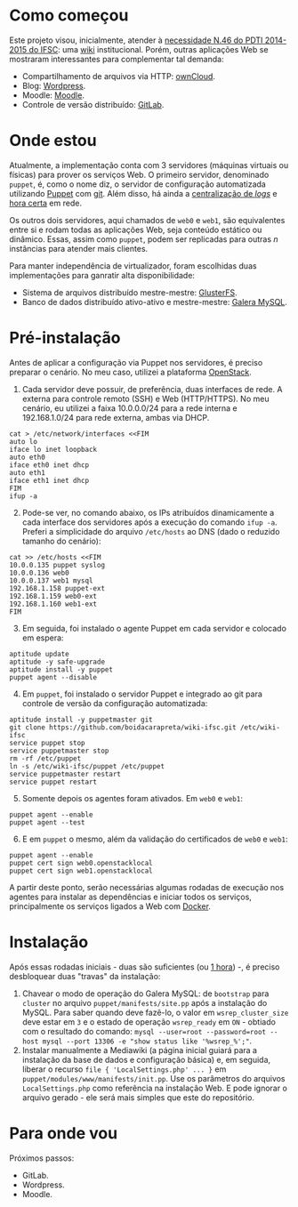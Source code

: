 # Como começou
Este projeto visou, inicialmente, atender à [necessidade N.46 do PDTI 2014-2015 do IFSC](http://dtic.ifsc.edu.br/files/pdti-2014-2015-versao-1.pdf): uma [wiki](http://www.mediawiki.org/wiki/MediaWiki) institucional. Porém, outras aplicações Web se mostraram interessantes para complementar tal demanda:

* Compartilhamento de arquivos via HTTP: [ownCloud](https://owncloud.org).
* Blog: [Wordpress](https://wordpress.org).
* Moodle: [Moodle](https://moodle.org).
* Controle de versão distribuído: [GitLab](https://about.gitlab.com).

# Onde estou
Atualmente, a implementação conta com 3 servidores (máquinas virtuais ou físicas) para prover os serviços Web. O primeiro servidor, denominado `puppet`, é, como o nome diz, o servidor de configuração automatizada utilizando [Puppet](https://puppetlabs.com) com [git](https://git-scm.com). Além disso, há ainda a [centralização de *logs*](https://tools.ietf.org/html/rfc5424) e [hora certa](https://tools.ietf.org/html/rfc5905) em rede.

Os outros dois servidores, aqui chamados de `web0` e `web1`, são equivalentes entre si e rodam todas as aplicações Web, seja conteúdo estático ou dinâmico. Essas, assim como `puppet`, podem ser replicadas para outras *n* instâncias para atender mais clientes.

Para manter independência de virtualizador, foram escolhidas duas implementações para ganratir alta disponibilidade:

- Sistema de arquivos distribuído mestre-mestre: [GlusterFS](http://www.gluster.org).
- Banco de dados distribuído ativo-ativo e mestre-mestre: [Galera MySQL](http://galeracluster.com).

# Pré-instalação
Antes de aplicar a configuração via Puppet nos servidores, é preciso preparar o cenário. No meu caso, utilizei a plataforma [OpenStack](https://www.openstack.org/).

1. Cada servidor deve possuir, de preferência, duas interfaces de rede. A externa para controle remoto (SSH) e Web (HTTP/HTTPS). No meu cenário, eu utilizei a faixa 10.0.0.0/24 para a rede interna e 192.168.1.0/24 para rede externa, ambas via DHCP.
```
cat > /etc/network/interfaces <<FIM
auto lo
iface lo inet loopback
auto eth0
iface eth0 inet dhcp
auto eth1
iface eth1 inet dhcp
FIM
ifup -a
```
2. Pode-se ver, no comando abaixo, os IPs atribuídos dinamicamente a cada interface dos servidores após a execução do comando `ifup -a`. Preferi a simplicidade do arquivo `/etc/hosts` ao DNS (dado o reduzido tamanho do cenário):
```
cat >> /etc/hosts <<FIM
10.0.0.135 puppet syslog
10.0.0.136 web0
10.0.0.137 web1 mysql
192.168.1.158 puppet-ext
192.168.1.159 web0-ext
192.168.1.160 web1-ext
FIM
```
3. Em seguida, foi instalado o agente Puppet em cada servidor e colocado em espera:
```
aptitude update
aptitude -y safe-upgrade
aptitude install -y puppet
puppet agent --disable
```
4. Em `puppet`, foi instalado o servidor Puppet e integrado ao git para controle de versão da configuração automatizada:
```
aptitude install -y puppetmaster git
git clone https://github.com/boidacarapreta/wiki-ifsc.git /etc/wiki-ifsc
service puppet stop
service puppetmaster stop
rm -rf /etc/puppet
ln -s /etc/wiki-ifsc/puppet /etc/puppet
service puppetmaster restart
service puppet restart
```
5. Somente depois os agentes foram ativados. Em `web0` e `web1`:
```
puppet agent --enable
puppet agent --test
```
6. E em `puppet` o mesmo, além da validação do certificados de `web0` e `web1`:
```
puppet agent --enable
puppet cert sign web0.openstacklocal
puppet cert sign web1.openstacklocal
```
A partir deste ponto, serão necessárias algumas rodadas de execução nos agentes para instalar as dependências e iniciar todos os serviços, principalmente os serviços ligados a Web com [Docker](https://www.docker.com).

# Instalação
Após essas rodadas iniciais - duas são suficientes (ou [1 hora](https://docs.puppetlabs.com/references/latest/configuration.html#runinterval)) -, é preciso desbloquear duas "travas" da instalação:

1. Chavear o modo de operação do Galera MySQL: de `bootstrap` para `cluster` no arquivo `puppet/manifests/site.pp` após a instalação do MySQL. Para saber quando deve fazê-lo, o valor em `wsrep_cluster_size` deve estar em `3` e o estado de operação `wsrep_ready` em `ON` - obtiado com o resultado do comando: `mysql --user=root --password=root --host mysql --port 13306 -e "show status like '%wsrep_%';"`.
2. Instalar manualmente a Mediawiki (a página inicial guiará para a instalação da base de dados e configuração básica) e, em seguida, liberar o recurso `file { 'LocalSettings.php' ... }` em `puppet/modules/www/manifests/init.pp`. Use os parâmetros do arquivos `LocalSettings.php` como referência na instalação Web. E pode ignorar o arquivo gerado - ele será mais simples que este do repositório.

# Para onde vou
Próximos passos:

- GitLab.
- Wordpress.
- Moodle.

